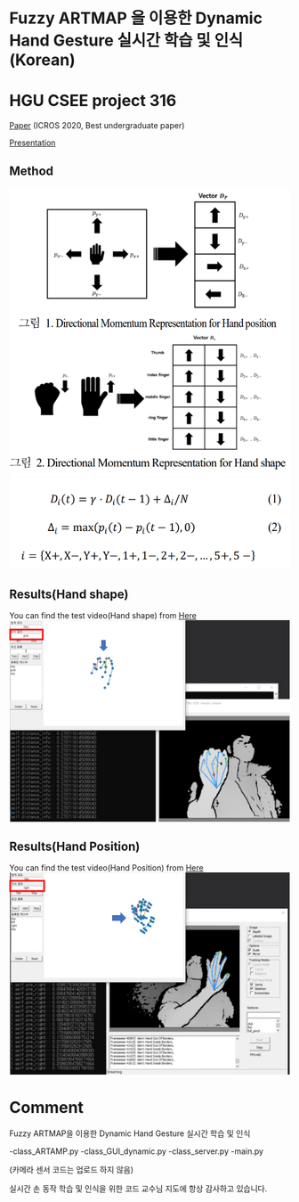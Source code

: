 # Fuzzy ARTMAP 을 이용한  Dynamic Hand Gesture 실시간 학습 및 인식(Korean)
# HGU CSEE project 316
[Paper](https://github.com/rlgnswk/project_316/blob/master/Paper/(Korean)Fuzzy%20ARTMAP%EC%9D%84_%EC%9D%B4%EC%9A%A9%ED%95%9C_Dynamic_Hand_Gesture_%EC%8B%A4%EC%8B%9C%EA%B0%84_%ED%95%99%EC%8A%B5_%EB%B0%8F_%EC%9D%B8%EC%8B%9D.pdf) (ICROS 2020, Best undergraduate paper)

[Presentation](https://www.youtube.com/watch?v=3Ba6yfdvaHw)

## Method

![figures](./figs/figures.png)
![equation](./figs/equation.png)

## Results(Hand shape)
You can find the test video(Hand shape) from [Here](https://www.youtube.com/watch?v=H2nVC2lFWjI)
![hand_shape](./figs/hand_shape.png)

## Results(Hand Position)
You can find the test video(Hand Position) from [Here](https://www.youtube.com/watch?v=nz32D1FPceo)
![hand_position](./figs/hand_position.png)



# Comment

Fuzzy ARTMAP을 이용한 Dynamic Hand Gesture 실시간 학습 및 인식

-class_ARTAMP.py
-class_GUI_dynamic.py
-class_server.py
-main.py

(카메라 센서 코드는 업로드 하지 않음)

실시간 손 동작 학습 및 인식을 위한 코드
교수님 지도에 항상 감사하고 있습니다.
